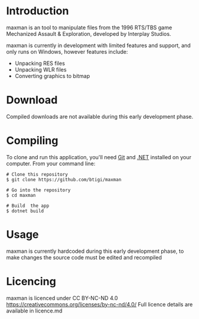 Introduction
============
maxman is an tool to manipulate files from the 1996 RTS/TBS game Mechanized Assault & Exploration, developed by Interplay Studios.

maxman is currently in development with limited features and support, and only runs on Windows, however features include:
- Unpacking RES files
- Unpacking WLR files
- Converting graphics to bitmap

Download
========
Compiled downloads are not available during this early development phase.

Compiling
=========
To clone and run this application, you'll need [Git](https://git-scm.com) and [.NET](https://dotnet.microsoft.com/) installed on your computer. From your command line:

```
# Clone this repository
$ git clone https://github.com/btigi/maxman

# Go into the repository
$ cd maxman

# Build  the app
$ dotnet build
```

Usage
=====
maxman is currently hardcoded during this early development phase, to make changes the source code must be edited and recompiled


Licencing
=========
maxman is licenced under CC BY-NC-ND 4.0 https://creativecommons.org/licenses/by-nc-nd/4.0/ Full licence details are available in licence.md

